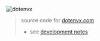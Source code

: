 ![dotenvx](https://dotenvx.github.io/banner.png)

> source code for [dotenvx.com](https://dotenvx.com)
> 
> * see [development notes](./DEVELOPMENT.md)
